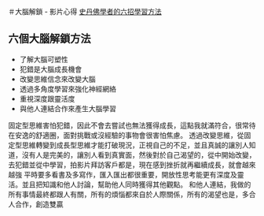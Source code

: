 ＃大腦解鎖 - 影片心得
[史丹佛學者的六招學習方法](https://www.youtube.com/watch?v=DgbSc6Ys710)

## 六個大腦解鎖方法
- 了解大腦可塑性
- 犯錯是大腦成長機會
- 改變思維信念來改變大腦
- 透過多角度學習來強化神經網絡
- 重視深度跟靈活度
- 與他人連結合作來產生大腦學習

固定型思維害怕犯錯，因此不會去嘗試也無法獲得成長，這點我就滿符合，很常待在安逸的舒適圈，面對挑戰或沒經驗的事物會很害怕焦慮。
透過改變思維，從固定型思維轉變到成長型思維才能打破現況，正視自己的不足，並且真誠的讓別人知道，沒有人是完美的，讓別人看到真實面，然後對於自己渴望的，從中開始改變，去犯錯並從中學習，拍影片拜訪客戶都是，現在感到挫折就再繼續成長，就會越來越強
平時要多看書及多寫作，匯入匯出都很重要，開放性思考能更有深度及靈活。並且把知識和他人討論，幫助他人同時獲得其他觀點。
和他人連結，我做的所有事情最終都跟人有關，所有的煩惱都來自於人際關係，所有的渴望也是，多合人合作，創造雙贏


